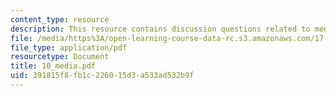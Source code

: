 ```yaml
---
content_type: resource
description: This resource contains discussion questions related to media, and internet.
file: /media/https%3A/open-learning-course-data-rc.s3.amazonaws.com/17-951-special-graduate-topic-in-political-science-political-behavior-fall-2005/391815f8fb1c226015d3a533ad532b9f_10_media.pdf
file_type: application/pdf
resourcetype: Document
title: 10_media.pdf
uid: 391815f8-fb1c-2260-15d3-a533ad532b9f
---
```

